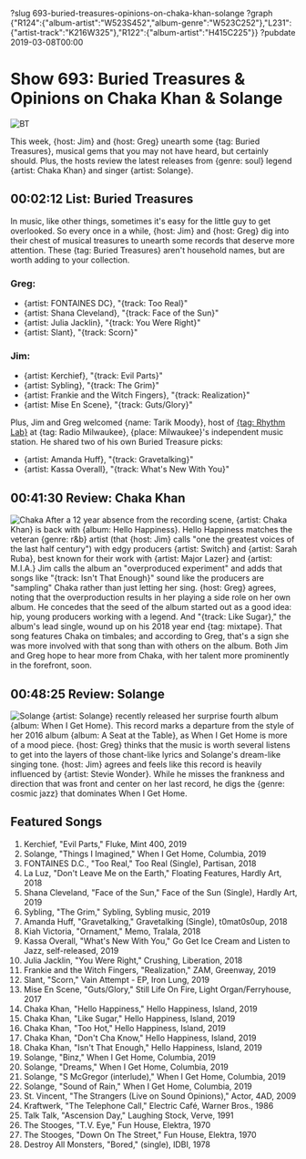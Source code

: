 ?slug 693-buried-treasures-opinions-on-chaka-khan-solange
?graph {"R124":{"album-artist":"W523S452","album-genre":"W523C252"},"L231":{"artist-track":"K216W325"},"R122":{"album-artist":"H415C225"}}
?pubdate 2019-03-08T00:00

# Show 693: Buried Treasures & Opinions on Chaka Khan & Solange

![BT](//static.soundopinions.org/images/2019/BT_again.png)

This week, {host: Jim} and {host: Greg} unearth some {tag: Buried Treasures}, musical gems that you may not have heard, but certainly should. Plus, the hosts review the latest releases from {genre: soul} legend {artist: Chaka Khan} and singer {artist: Solange}.

## 00:02:12 List: Buried Treasures

In music, like other things, sometimes it's easy for the little guy to get overlooked. So every once in a while, {host: Jim} and {host: Greg} dig into their chest of musical treasures to unearth some records that deserve more attention. These {tag: Buried Treasures} aren't household names, but are worth adding to your collection.

### Greg:
- {artist: FONTAINES DC}, "{track: Too Real}"
- {artist: Shana Cleveland}, "{track: Face of the Sun}"
- {artist: Julia Jacklin}, "{track: You Were Right}"
- {artist: Slant}, "{track: Scorn}"

### Jim:
- {artist: Kerchief}, "{track: Evil Parts}"
- {artist: Sybling}, "{track: The Grim}"
- {artist: Frankie and the Witch Fingers}, "{track: Realization}"
- {artist: Mise En Scene}, "{track: Guts/Glory}"

Plus, Jim and Greg welcomed {name: Tarik Moody}, host of [{tag: Rhythm Lab}](http://radiomilwaukee.org/rhythmlab) at {tag: Radio Milwaukee}, {place: Milwaukee}'s independent music station. He shared two of his own Buried Treasure picks:

- {artist: Amanda Huff}, "{track: Gravetalking}"
- {artist: Kassa Overall}, "{track: What's New With You}"


## 00:41:30 Review: Chaka Khan
![Chaka](https://s3.amazonaws.com/sound-images/images/2019/chaka.jpeg)
After a 12 year absence from the recording scene, {artist: Chaka Khan} is back with {album: Hello Happiness}. Hello Happiness matches the veteran {genre: r&b} artist (that {host: Jim} calls "one the greatest voices of the last half century") with edgy producers {artist: Switch} and {artist: Sarah Ruba}, best known for their work with {artist: Major Lazer} and {artist: M.I.A.} Jim calls the album an "overproduced experiment" and adds that songs like "{track: Isn't That Enough}" sound like the producers are "sampling" Chaka rather than just letting her sing. {host: Greg} agrees, noting that the overproduction results in her playing a side role on her own album. He concedes that the seed of the album started out as a good idea: hip, young producers working with a legend. And "{track: Like Sugar}," the album's lead single, wound up on his 2018 year end {tag: mixtape}. That song features Chaka on timbales; and according to Greg, that's a sign she was more involved with that song than with others on the album. Both Jim and Greg hope to hear more from Chaka, with her talent more prominently in the forefront, soon.

## 00:48:25 Review: Solange
![Solange](//static.soundopinions.org/images/2019/solange.jpg)
{artist: Solange} recently released her surprise fourth album {album: When I Get Home}. This record marks a departure from the style of her 2016 album {album: A Seat at the Table}, as When I Get Home is more of a mood piece. {host: Greg} thinks that the music is worth several listens to get into the layers of those chant-like lyrics and Solange's dream-like singing tone. {host: Jim} agrees and feels like this record is heavily influenced by {artist: Stevie Wonder}. While he misses the frankness and direction that was front and center on her last record, he digs the {genre: cosmic jazz} that dominates When I Get Home.

## Featured Songs

1. Kerchief, "Evil Parts," Fluke, Mint 400, 2019
1. Solange, "Things I Imagined," When I Get Home, Columbia, 2019
1. FONTAINES D.C., "Too Real," Too Real (Single), Partisan, 2018
1. La Luz, "Don't Leave Me on the Earth," Floating Features, Hardly Art, 2018
1. Shana Cleveland, "Face of the Sun," Face of the Sun (Single), Hardly Art, 2019
1. Sybling, "The Grim," Sybling, Sybling music, 2019
1. Amanda Huff, "Gravetalking," Gravetalking (Single), t0mat0s0up, 2018
1. Kiah Victoria, "Ornament," Memo, Tralala, 2018
1. Kassa Overall, "What's New With You," Go Get Ice Cream and Listen to Jazz, self-released, 2019
1. Julia Jacklin, "You Were Right," Crushing, Liberation, 2018
1. Frankie and the Witch Fingers, "Realization," ZAM, Greenway, 2019
1. Slant, "Scorn," Vain Attempt - EP, Iron Lung, 2019
1. Mise En Scene, "Guts/Glory," Still Life On Fire, Light Organ/Ferryhouse, 2017
1. Chaka Khan, "Hello Happiness," Hello Happiness, Island, 2019
1. Chaka Khan, "Like Sugar," Hello Happiness, Island, 2019
1. Chaka Khan, "Too Hot," Hello Happiness, Island, 2019
1. Chaka Khan, "Don't Cha Know," Hello Happiness, Island, 2019
1. Chaka Khan, "Isn't That Enough," Hello Happiness, Island, 2019
1. Solange, "Binz," When I Get Home, Columbia, 2019
1. Solange, "Dreams," When I Get Home, Columbia, 2019
1. Solange, "S McGregor (interlude)," When I Get Home, Columbia, 2019
1. Solange, "Sound of Rain," When I Get Home, Columbia, 2019
1. St. Vincent, "The Strangers (Live on Sound Opinions)," Actor, 4AD, 2009
1. Kraftwerk, "The Telephone Call," Electric Café, Warner Bros., 1986
1. Talk Talk, "Ascension Day," Laughing Stock, Verve, 1991
1. The Stooges, "T.V. Eye," Fun House, Elektra, 1970
1. The Stooges, "Down On The Street," Fun House, Elektra, 1970
1. Destroy All Monsters, "Bored," (single), IDBI, 1978